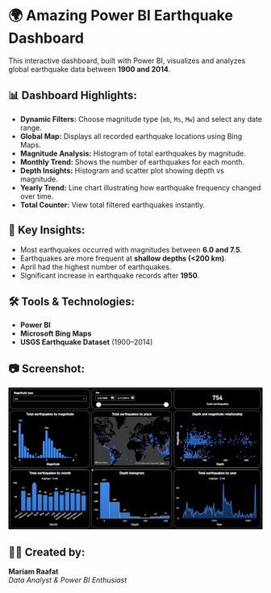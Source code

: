 # 🌍 Amazing Power BI Earthquake Dashboard

This interactive dashboard, built with Power BI, visualizes and analyzes global earthquake data between **1900 and 2014**.

## 📊 Dashboard Highlights:

- **Dynamic Filters:** Choose magnitude type (`mb`, `Ms`, `Mw`) and select any date range.
- **Global Map:** Displays all recorded earthquake locations using Bing Maps.
- **Magnitude Analysis:** Histogram of total earthquakes by magnitude.
- **Monthly Trend:** Shows the number of earthquakes for each month.
- **Depth Insights:** Histogram and scatter plot showing depth vs magnitude.
- **Yearly Trend:** Line chart illustrating how earthquake frequency changed over time.
- **Total Counter:** View total filtered earthquakes instantly.

## 📌 Key Insights:

- Most earthquakes occurred with magnitudes between **6.0 and 7.5**.
- Earthquakes are more frequent at **shallow depths (<200 km)**.
- April had the highest number of earthquakes.
- Significant increase in earthquake records after **1950**.

## 🛠️ Tools & Technologies:

- **Power BI**
- **Microsoft Bing Maps**
- **USGS Earthquake Dataset** (1900–2014)


## 📷 Screenshot:
![Sales Overview](earthquake.png)

## 👩‍💻 Created by:

**Mariam Raafat**  
*Data Analyst & Power BI Enthusiast*
